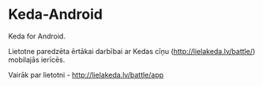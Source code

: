 Keda-Android
============

Keda for Android.


Lietotne paredzēta ērtākai darbībai ar Kedas cīņu 
(http://lielakeda.lv/battle/) mobilajās ierīcēs. 


Vairāk par lietotni - http://lielakeda.lv/battle/app